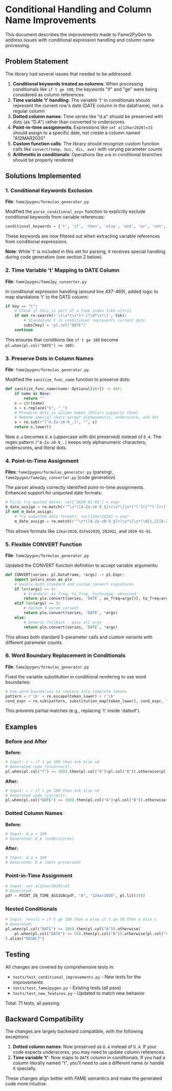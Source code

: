 # Conditional Handling and Column Name Improvements

This document describes the improvements made to Fame2PyGen to address issues with conditional expression handling and column name processing.

## Problem Statement

The library had several issues that needed to be addressed:

1. **Conditional keywords treated as columns**: When processing conditionals like `if t ge 100`, the keywords "if" and "ge" were being considered as column references
2. **Time variable 't' handling**: The variable 't' in conditionals should represent the current row's date (DATE column in the dataframe), not a regular column
3. **Dotted column names**: Time series like "d.a" should be preserved with dots (as "D.A") rather than converted to underscores
4. **Point-in-time assignments**: Expressions like `set a[12mar2020]=33` should assign to a specific date, not create a column named "A12MAR2020"
5. **Custom function calls**: The library should recognize custom function calls like `convert(temp, bus, dis, ave)` with varying parameter counts
6. **Arithmetic in conditionals**: Operations like `a+b` in conditional branches should be properly rendered

## Solutions Implemented

### 1. Conditional Keywords Exclusion

**File**: `fame2pygen/formulas_generator.py`

Modified the `parse_conditional_expr` function to explicitly exclude conditional keywords from variable references:

```python
conditional_keywords = {'t', 'if', 'then', 'else', 'and', 'or', 'not', 'ge', 'gt', 'le', 'lt', 'eq', 'ne', 'nd'}
```

These keywords are now filtered out when extracting variable references from conditional expressions.

**Note**: While 't' is included in this set for parsing, it receives special handling during code generation (see section 2 below).

### 2. Time Variable 't' Mapping to DATE Column

**File**: `fame2pygen/fame2py_converter.py`

In conditional expression handling (around line 437-469), added logic to map standalone 't' to the DATE column:

```python
if key == "t":
    # Check if this is part of a time index like v[t+1]
    if not re.search(r'\[\s*t\s*[+-]?\d*\s*\]', tok):
        # Standalone t in conditional represents current date
        subs[key] = 'pl.col("DATE")'
    continue
```

This ensures that conditions like `if t ge 100` become `pl.when(pl.col("DATE") >= 100)`.

### 3. Preserve Dots in Column Names

**File**: `fame2pygen/formulas_generator.py`

Modified the `sanitize_func_name` function to preserve dots:

```python
def sanitize_func_name(name: Optional[str]) -> str:
    if name is None:
        return ""
    s = str(name)
    s = s.replace("$", "_")
    # Preserve dots in column names (Polars supports them)
    # Remove special chars except alphanumeric, underscore, and dot
    s = re.sub(r"[^A-Za-z0-9_.]", "", s)
    return s.lower()
```

Now `d.a` becomes `D.A` (uppercase with dot preserved) instead of `D_A`. The regex pattern `[^A-Za-z0-9_.]` keeps only alphanumeric characters, underscores, and literal dots.

### 4. Point-in-Time Assignment

**Files**: `fame2pygen/formulas_generator.py` (parsing), `fame2pygen/fame2py_converter.py` (code generation)

The parser already correctly identified point-in-time assignments. Enhanced support for unquoted date formats:

```python
# First try quoted dates: var["2020-01-01"] = expr
m_date_assign = re.match(r'^\s*([A-Za-z0-9_$]+)\s*\[\s*["\']([^"\']+)["\']\s*\]\s*=\s*(.+)\s*$', s)
if not m_date_assign:
    # Try unquoted date formats: var[12mar2020] = expr
    m_date_assign = re.match(r'^\s*([A-Za-z0-9_$]+)\s*\[\s*(\d{1,2}[A-Za-z]{3}\d{4}|\d{4}Q[1-4]|\d{4}-\d{2}-\d{2})\s*\]\s*=\s*(.+)\s*$', s, re.IGNORECASE)
```

This allows formats like `12mar2020`, `01Feb2020`, `2020Q1`, and `2020-01-01`.

### 5. Flexible CONVERT Function

**File**: `fame2pygen/formulas_generator.py`

Updated the CONVERT function definition to accept variable arguments:

```python
def CONVERT(series: pl.DataFrame, *args) -> pl.Expr:
    import polars_econ as ple
    # Handle both standard and custom convert signatures
    if len(args) == 4:
        # Standard: as_freq, to_freq, technique, observed
        return ple.convert(series, 'DATE', as_freq=args[0], to_freq=args[1], technique=args[2], observed=args[3])
    elif len(args) == 3:
        # Custom 3-param variant
        return ple.convert(series, 'DATE', *args)
    else:
        # Generic fallback - pass all args
        return ple.convert(series, 'DATE', *args)
```

This allows both standard 5-parameter calls and custom variants with different parameter counts.

### 6. Word Boundary Replacement in Conditionals

**File**: `fame2pygen/formulas_generator.py`

Fixed the variable substitution in conditional rendering to use word boundaries:

```python
# Use word boundaries to replace only complete tokens
pattern = r'\b' + re.escape(token_lower) + r'\b'
cond_expr = re.sub(pattern, substitution_map[token_lower], cond_expr, flags=re.IGNORECASE)
```

This prevents partial matches (e.g., replacing 't' inside 'dateof').

## Examples

### Before and After

**Before:**
```python
# Input: c = if t ge 100 then a+b else nd
# Generated code (incorrect):
pl.when(pl.col("T") >= 100).then(pl.col("A")+pl.col("B")).otherwise(pl.lit(None)).alias("C")
```

**After:**
```python
# Input: c = if t ge 100 then a+b else nd
# Generated code (correct):
pl.when(pl.col("DATE") >= 100).then(pl.col("A")+pl.col("B")).otherwise(pl.lit(None)).alias("C")
```

### Dotted Column Names

**Before:**
```python
# Input: d.a = 100
# Generated: D_A (underscores)
```

**After:**
```python
# Input: d.a = 100
# Generated: D.A (dots preserved)
```

### Point-in-Time Assignment

```python
# Input: set a[12mar2020]=33
# Generated:
pdf = POINT_IN_TIME_ASSIGN(pdf, "A", "12mar2020", pl.lit(33))
```

### Nested Conditionals

```python
# Input: result = if t ge 100 then a else if t ge 50 then b else c
# Generated:
pl.when(pl.col("DATE") >= 100).then(pl.col("A")).otherwise(
    pl.when(pl.col("DATE") >= 50).then(pl.col("B")).otherwise(pl.col("C"))
).alias("RESULT")
```

## Testing

All changes are covered by comprehensive tests in:
- `tests/test_conditional_improvements.py` - New tests for the improvements
- `tests/test_fame2pygen.py` - Existing tests (all pass)
- `tests/test_new_features.py` - Updated to match new behavior

Total: 71 tests, all passing.

## Backward Compatibility

The changes are largely backward compatible, with the following exceptions:

1. **Dotted column names**: Now preserved as `D.A` instead of `D_A`. If your code expects underscores, you may need to update column references.
2. **Time variable 't'**: Now maps to `DATE` column in conditionals. If you had a column literally named "t", you'll need to use a different name or handle it specially.

These changes align better with FAME semantics and make the generated code more intuitive.
